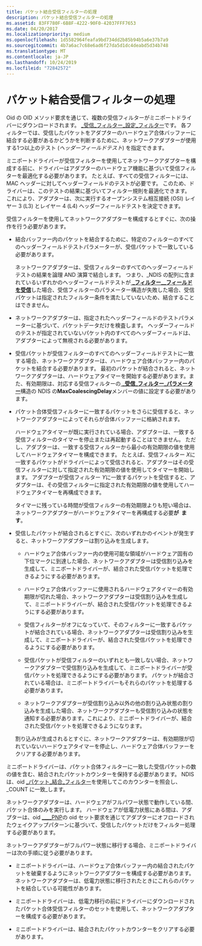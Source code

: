```yaml
---
title: パケット結合受信フィルターの処理
description: パケット結合受信フィルターの処理
ms.assetid: 83FF780F-6B8F-4222-90F0-42037FFF7653
ms.date: 04/20/2017
ms.localizationpriority: medium
ms.openlocfilehash: 1d5582964feafa9bd734dd2b85b94b5a6e37b7a9
ms.sourcegitcommit: 4b7a6ac7c68e6ad6f27da5d1dc4deabd5d34b748
ms.translationtype: MT
ms.contentlocale: ja-JP
ms.lasthandoff: 10/24/2019
ms.locfileid: "72842572"
---
```

# <a name="handling-packet-coalescing-receive-filters"></a>パケット結合受信フィルターの処理


Oid の OID メソッド要求を通じて、複数の受信フィルターがミニポートドライバーにダウンロードされます。 [\_受信\_フィルター\_設定\_フィルター](https://docs.microsoft.com/windows-hardware/drivers/network/oid-receive-filter-set-filter)です。 各フィルターでは、受信したパケットをアダプターのハードウェア合体バッファーに結合する必要があるかどうかを判断するために、ネットワークアダプターが使用する1つ以上のテスト (*ヘッダーフィールドテスト*) を指定できます。

ミニポートドライバーが受信フィルターを使用してネットワークアダプターを構成する前に、ドライバーはアダプターのハードウェア機能に基づいて受信フィルターを最適化する必要があります。 たとえば、すべての受信フィルターには、MAC ヘッダーに対してヘッダーフィールドのテストが必要です。 このため、ドライバーは、このテストの結果に基づいてフィルター規則を最適化できます。 これにより、アダプターは、次に実行するオープンシステム相互接続 (OSI) レイヤー 3 (L3) とレイヤー 4 (L4) ヘッダーフィールドテストを決定できます。

受信フィルターを使用してネットワークアダプターを構成するとすぐに、次の操作を行う必要があります。

-   結合バッファー内のパケットを結合するために、特定のフィルターのすべてのヘッダーフィールドテストパラメーターが、受信パケットで一致している必要があります。

    ネットワークアダプターは、受信フィルターのすべてのヘッダーフィールドテストの結果を論理 AND 演算で結合します。 つまり、\_NDIS の配列に含まれているいずれかのヘッダーフィールドテストが[ **\_フィルター\_\_フィールドを受信**](https://docs.microsoft.com/windows-hardware/drivers/ddi/ntddndis/ns-ntddndis-_ndis_receive_filter_field_parameters)した場合、受信フィルターのパラメーター構造が失敗した場合、受信パケットは指定されたフィルター条件を満たしていないため、結合することはできません。

-   ネットワークアダプターは、指定されたヘッダーフィールドのテストパラメーターに基づいて、パケットデータだけを検査します。 ヘッダーフィールドのテストが指定されていないパケット内のすべてのヘッダーフィールドは、アダプターによって無視される必要があります。

-   受信パケットが受信フィルターのすべてのヘッダーフィールドテストに一致する場合、ネットワークアダプターは、ハードウェア合体バッファー内のパケットを結合する必要があります。 最初のパケットが結合されると、ネットワークアダプターは、ハードウェアタイマーを開始する必要があります。また、有効期限は、対応する受信フィルターの[ **\_受信\_フィルター\_パラメーター**](https://docs.microsoft.com/windows-hardware/drivers/ddi/ntddndis/ns-ntddndis-_ndis_receive_filter_parameters)構造の NDIS の**MaxCoalescingDelay**メンバーの値に設定する必要があります。

-   パケット合体受信フィルターに一致するパケットをさらに受信すると、ネットワークアダプターによってそれらが合体バッファーに格納されます。

    ハードウェアタイマーが既に実行されている場合、アダプターは、一致する受信フィルターのタイマーを停止または再起動することはできません。 ただし、アダプターは、一致する受信フィルターから最小の有効期限の値を使用してハードウェアタイマーを構成できます。 たとえば、受信フィルター *X*に一致するパケットがドライバーによって受信されると、アダプターはその受信フィルターに対して指定された有効期限の値を使用してタイマーを開始します。 アダプターが受信フィルター *Y*に一致するパケットを受信すると、アダプターは、その受信フィルターに指定された有効期限の値を使用してハードウェアタイマーを再構成できます。

    タイマーに残っている時間が受信フィルターの有効期限よりも短い場合は、ネットワークアダプターがハードウェアタイマーを再構成する必要**が  ます**。

     

-   受信したパケットが結合されるとすぐに、次のいずれかのイベントが発生すると、ネットワークアダプターは割り込みを生成します。

    -   ハードウェア合体バッファー内の使用可能な領域がハードウェア固有の下位マークに到達した場合、ネットワークアダプターは受信割り込みを生成して、ミニポートドライバーが、結合された受信パケットを処理できるようにする必要があります。

    -   ハードウェア合体バッファーに使用されるハードウェアタイマーの有効期限が切れた場合、ネットワークアダプターは受信割り込みを生成して、ミニポートドライバーが、結合された受信パケットを処理できるようにする必要があります。

    -   受信フィルターがオフになっていて、そのフィルターに一致するパケットが結合されている場合、ネットワークアダプターは受信割り込みを生成して、ミニポートドライバーが、結合された受信パケットを処理できるようにする必要があります。

    -   受信パケットが受信フィルターのいずれとも一致しない場合、ネットワークアダプターで受信割り込みを生成して、ミニポートドライバーが受信パケットを処理できるようにする必要があります。 パケットが結合されている場合は、ミニポートドライバーもそれらのパケットを処理する必要があります。

    -   ネットワークアダプターが受信割り込み以外の他の割り込み状態の割り込みを生成した場合、ネットワークアダプターも受信割り込みの状態を通知する必要があります。これにより、ミニポートドライバーが、結合された受信パケットを処理できるようになります。

    割り込みが生成されるとすぐに、ネットワークアダプターは、有効期限が切れていないハードウェアタイマーを停止し、ハードウェア合体バッファーをクリアする必要があります。

ミニポートドライバーは、パケット合体フィルターに一致した受信パケットの数の値を含む、結合されたパケットカウンターを保持する必要があります。 NDIS は、oid [\_パケット\_結合\_フィルター](https://docs.microsoft.com/windows-hardware/drivers/network/oid-packet-coalescing-filter-match-count)を使用してこのカウンターを照会し、\_COUNT に一致\_します。

ネットワークアダプターは、ハードウェアがフルパワー状態で動作している間、パケット合体のみを実行します。 ハードウェアが低電力状態にある間は、アダプターは、oid [\_\_\_\_PNP](https://docs.microsoft.com/windows-hardware/drivers/network/oid-pnp-enable-wake-up)の oid セット要求を通じてアダプターにオフロードされたウェイクアップパターンに基づいて、受信したパケットだけをフィルター処理する必要があります。

ネットワークアダプターがフルパワー状態に移行する場合、ミニポートドライバーは次の手順に従う必要があります。

-   ミニポートドライバーは、ハードウェア合体バッファー内の結合されたパケットを破棄するようにネットワークアダプターを構成する必要があります。 ネットワークアダプターは、低電力状態に移行されたときにこれらのパケットを結合している可能性があります。

-   ミニポートドライバーは、低電力移行の前にドライバーにダウンロードされたパケット合体受信フィルターのセットを使用して、ネットワークアダプターを構成する必要があります。

-   ミニポートドライバーは、結合されたパケットカウンターをクリアする必要があります。

 

 





